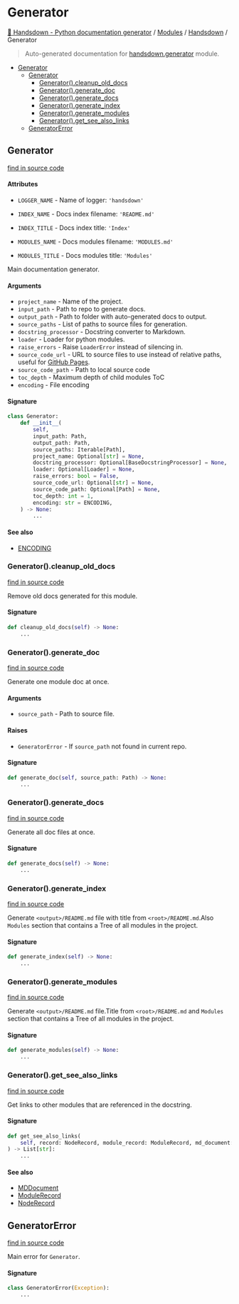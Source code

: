 # Generator

[🙌 Handsdown - Python documentation generator](../README.md#-handsdown---python-documentation-generator) /
[Modules](../MODULES.md#modules) /
[Handsdown](index.md#handsdown) /
Generator

> Auto-generated documentation for [handsdown.generator](https://github.com/vemel/handsdown/blob/main/handsdown/generator.py) module.

- [Generator](#generator)
  - [Generator](#generator-1)
    - [Generator().cleanup_old_docs](#generator()cleanup_old_docs)
    - [Generator().generate_doc](#generator()generate_doc)
    - [Generator().generate_docs](#generator()generate_docs)
    - [Generator().generate_index](#generator()generate_index)
    - [Generator().generate_modules](#generator()generate_modules)
    - [Generator().get_see_also_links](#generator()get_see_also_links)
  - [GeneratorError](#generatorerror)

## Generator

[find in source code](https://github.com/vemel/handsdown/blob/main/handsdown/generator.py#L32)

#### Attributes

- `LOGGER_NAME` - Name of logger: `'handsdown'`

- `INDEX_NAME` - Docs index filename: `'README.md'`

- `INDEX_TITLE` - Docs index title: `'Index'`

- `MODULES_NAME` - Docs modules filename: `'MODULES.md'`

- `MODULES_TITLE` - Docs modules title: `'Modules'`


Main documentation generator.

#### Arguments

- `project_name` - Name of the project.
- `input_path` - Path to repo to generate docs.
- `output_path` - Path to folder with auto-generated docs to output.
- `source_paths` - List of paths to source files for generation.
- `docstring_processor` - Docstring converter to Markdown.
- `loader` - Loader for python modules.
- `raise_errors` - Raise `LoaderError` instead of silencing in.
- `source_code_url` - URL to source files to use instead of relative paths,
    useful for [GitHub Pages](https://pages.github.com/).
- `source_code_path` - Path to local source code
- `toc_depth` - Maximum depth of child modules ToC
- `encoding` - File encoding

#### Signature

```python
class Generator:
    def __init__(
        self,
        input_path: Path,
        output_path: Path,
        source_paths: Iterable[Path],
        project_name: Optional[str] = None,
        docstring_processor: Optional[BaseDocstringProcessor] = None,
        loader: Optional[Loader] = None,
        raise_errors: bool = False,
        source_code_url: Optional[str] = None,
        source_code_path: Optional[Path] = None,
        toc_depth: int = 1,
        encoding: str = ENCODING,
    ) -> None:
        ...
```

#### See also

- [ENCODING](settings.md#encoding)

### Generator().cleanup_old_docs

[find in source code](https://github.com/vemel/handsdown/blob/main/handsdown/generator.py#L155)

Remove old docs generated for this module.

#### Signature

```python
def cleanup_old_docs(self) -> None:
    ...
```

### Generator().generate_doc

[find in source code](https://github.com/vemel/handsdown/blob/main/handsdown/generator.py#L186)

Generate one module doc at once.

#### Arguments

- `source_path` - Path to source file.

#### Raises

- `GeneratorError` - If `source_path` not found in current repo.

#### Signature

```python
def generate_doc(self, source_path: Path) -> None:
    ...
```

### Generator().generate_docs

[find in source code](https://github.com/vemel/handsdown/blob/main/handsdown/generator.py#L244)

Generate all doc files at once.

#### Signature

```python
def generate_docs(self) -> None:
    ...
```

### Generator().generate_index

[find in source code](https://github.com/vemel/handsdown/blob/main/handsdown/generator.py#L256)

Generate `<output>/README.md` file with title from `<root>/README.md`.Also `Modules` section that contains a Tree of all modules in the project.

#### Signature

```python
def generate_index(self) -> None:
    ...
```

### Generator().generate_modules

[find in source code](https://github.com/vemel/handsdown/blob/main/handsdown/generator.py#L282)

Generate `<output>/README.md` file.Title from `<root>/README.md` and `Modules`
section that contains a Tree of all modules in the project.

#### Signature

```python
def generate_modules(self) -> None:
    ...
```

### Generator().get_see_also_links

[find in source code](https://github.com/vemel/handsdown/blob/main/handsdown/generator.py#L373)

Get links to other modules that are referenced in the docstring.

#### Signature

```python
def get_see_also_links(
    self, record: NodeRecord, module_record: ModuleRecord, md_document: MDDocument
) -> List[str]:
    ...
```

#### See also

- [MDDocument](md_document.md#mddocument)
- [ModuleRecord](ast_parser/node_records/module_record.md#modulerecord)
- [NodeRecord](ast_parser/node_records/node_record.md#noderecord)



## GeneratorError

[find in source code](https://github.com/vemel/handsdown/blob/main/handsdown/generator.py#L26)

Main error for `Generator`.

#### Signature

```python
class GeneratorError(Exception):
    ...
```


